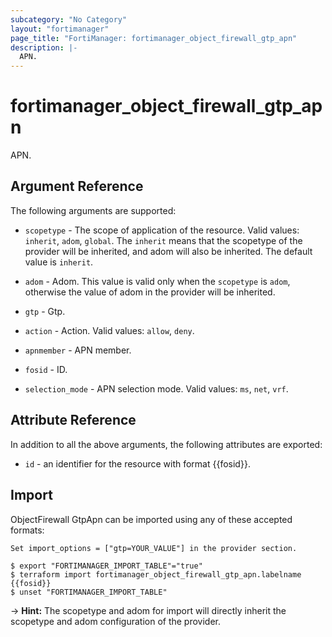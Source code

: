 ```yaml
---
subcategory: "No Category"
layout: "fortimanager"
page_title: "FortiManager: fortimanager_object_firewall_gtp_apn"
description: |-
  APN.
---
```


# fortimanager_object_firewall_gtp_apn
APN.

## Argument Reference


The following arguments are supported:

* `scopetype` - The scope of application of the resource. Valid values: `inherit`, `adom`, `global`. The `inherit` means that the scopetype of the provider will be inherited, and adom will also be inherited. The default value is `inherit`.
* `adom` - Adom. This value is valid only when the `scopetype` is `adom`, otherwise the value of adom in the provider will be inherited.
* `gtp` - Gtp.

* `action` - Action. Valid values: `allow`, `deny`.

* `apnmember` - APN member.
* `fosid` - ID.
* `selection_mode` - APN selection mode. Valid values: `ms`, `net`, `vrf`.



## Attribute Reference

In addition to all the above arguments, the following attributes are exported:
* `id` - an identifier for the resource with format {{fosid}}.

## Import

ObjectFirewall GtpApn can be imported using any of these accepted formats:
```
Set import_options = ["gtp=YOUR_VALUE"] in the provider section.

$ export "FORTIMANAGER_IMPORT_TABLE"="true"
$ terraform import fortimanager_object_firewall_gtp_apn.labelname {{fosid}}
$ unset "FORTIMANAGER_IMPORT_TABLE"
```
-> **Hint:** The scopetype and adom for import will directly inherit the scopetype and adom configuration of the provider.
